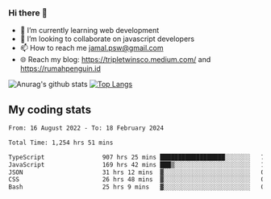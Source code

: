 ### Hi there 👋

<!--
**padepokanpenguin/padepokanpenguin** is a ✨ _special_ ✨ repository because its `README.md` (this file) appears on your GitHub profile.
-->

- 🌱 I’m currently learning  web development
- 👯 I’m looking to collaborate on javascript developers
- 📫 How to reach me jamal.psw@gmail.com
- 🌐 Reach my blog:
   https://tripletwinsco.medium.com/ and
   https://rumahpenguin.id

![Anurag's github stats](https://github-readme-stats.vercel.app/api?username=padepokanpenguin&count_private=true&disable_animations=false&show_icons=true&theme=default)
[![Top Langs](https://github-readme-stats.vercel.app/api/top-langs/?username=padepokanpenguin&theme=default&layout=compact)](https://github.com/padepokanpenguin)

## My coding stats

<!--START_SECTION:waka-->

```txt
From: 16 August 2022 - To: 18 February 2024

Total Time: 1,254 hrs 51 mins

TypeScript                907 hrs 25 mins ██████████████████░░░░░░░   72.31 %
JavaScript                169 hrs 42 mins ███▒░░░░░░░░░░░░░░░░░░░░░   13.52 %
JSON                      31 hrs 12 mins  ▓░░░░░░░░░░░░░░░░░░░░░░░░   02.49 %
CSS                       26 hrs 48 mins  ▓░░░░░░░░░░░░░░░░░░░░░░░░   02.14 %
Bash                      25 hrs 9 mins   ▓░░░░░░░░░░░░░░░░░░░░░░░░   02.01 %
```

<!--END_SECTION:waka-->


